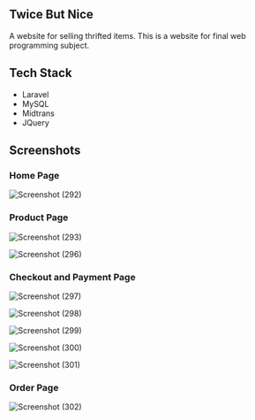 ## Twice But Nice
A website for selling thrifted items. This is a website for final web programming subject.

## Tech Stack
- Laravel
- MySQL
- Midtrans
- JQuery

## Screenshots

### Home Page
![Screenshot (292)](https://github.com/alfonsus20/twice-but-nice/assets/58034788/22e1ebb8-bbe4-4bbc-afc8-30ab2fdff712)


### Product Page
![Screenshot (293)](https://github.com/alfonsus20/twice-but-nice/assets/58034788/cf771848-80a6-4e29-bb14-24b4a769b021)

![Screenshot (296)](https://github.com/alfonsus20/twice-but-nice/assets/58034788/76d56afc-15de-4c2e-a502-db1509429eed)

### Checkout and Payment Page
![Screenshot (297)](https://github.com/alfonsus20/twice-but-nice/assets/58034788/1e40d547-131b-4b0a-99a7-40ca9e35243d)

![Screenshot (298)](https://github.com/alfonsus20/twice-but-nice/assets/58034788/f83df8a8-b014-4ab3-b8b9-809170553e13)

![Screenshot (299)](https://github.com/alfonsus20/twice-but-nice/assets/58034788/b8db0d85-4aa8-4fad-9b43-a6b1ecab7fea)

![Screenshot (300)](https://github.com/alfonsus20/twice-but-nice/assets/58034788/e375b3b6-88a1-4694-9430-ccc9540ba2ce)

![Screenshot (301)](https://github.com/alfonsus20/twice-but-nice/assets/58034788/57e1d86f-de36-40be-819f-cd94ad5435cf)


### Order Page
![Screenshot (302)](https://github.com/alfonsus20/twice-but-nice/assets/58034788/7a74be79-65fd-4e9a-97c0-587558d395e4)

